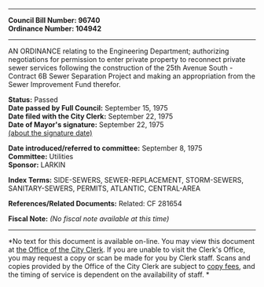 * * * * *  
  
**Council Bill Number: [](#h0)[](#h2)96740**   
**Ordinance Number: 104942**  
  
* * * * *  
  
AN ORDINANCE relating to the Engineering Department; authorizing negotiations for permission to enter private property to reconnect private sewer services following the construction of the 25th Avenue South - Contract 6B Sewer Separation Project and making an appropriation from the Sewer Improvement Fund therefor.  
  
**Status:** Passed   
**Date passed by Full Council:** September 15, 1975   
**Date filed with the City Clerk:** September 22, 1975   
**Date of Mayor's signature:** September 22, 1975   
[(about the signature date)](/~public/approvaldate.htm)   
  
  
**Date introduced/referred to committee:** September 8, 1975   
**Committee:** Utilities   
**Sponsor:** LARKIN   
  
**Index Terms:** SIDE-SEWERS, SEWER-REPLACEMENT, STORM-SEWERS, SANITARY-SEWERS, PERMITS, ATLANTIC, CENTRAL-AREA  
  
**References/Related Documents:** Related: CF 281654  
  
**Fiscal Note:** *(No fiscal note available at this time)*  
  
* * * * *  
  
*No text for this document is available on-line. You may view this document at [the Office of the City Clerk](http://www.seattle.gov/leg/clerk/contactUs.htm). If you are unable to visit the Clerk's Office, you may request a copy or scan be made for you by Clerk staff. Scans and copies provided by the Office of the City Clerk are subject to [copy fees](http://clerk.seattle.gov/~public/clerkfees.htm), and the timing of service is dependent on the availability of staff. *  
  
  
